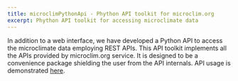 ```yaml
---
title: microclimPythonApi - Phython API toolkit for microclim.org
excerpt: Phython API toolkit for accessing microclimate data
---
```

In addition to a web interface, we have developed a Python API to access the microclimate data employing REST APIs. This API toolkit implements all the APIs provided by microclim.org service. It is designed to be a convenience package shielding the user from the API internals. API usage is demonstrated [here](https://github.com/trenchproject/microclimRapi/blob/master/vignettes/microclim.ipynb).
